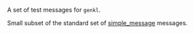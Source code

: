 A set of test messages for `genkl`.

Small subset of the standard set of [simple_message][] messages.


[simple_message]: http://wiki.ros.org/simple_message
